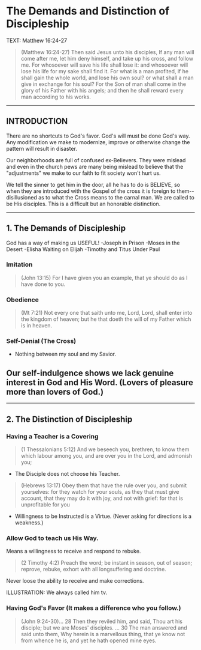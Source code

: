 # The Demands and Distinction of Discipleship

TEXT: Matthew 16:24-27

>(Matthew 16:24-27) Then said Jesus unto his disciples, If any man will come after me, let him deny himself, and take up his cross, and follow me. For whosoever will save his life shall lose it: and whosoever will lose his life for my sake shall find it. For what is a man profited, if he shall gain the whole world, and lose his own soul? or what shall a man give in exchange for his soul? For the Son of man shall come in the glory of his Father with his angels; and then he shall reward every man according to his works.

----------

## INTRODUCTION

There are no shortcuts to God's favor. God's will must be done God's way. Any modification we make to modernize, improve or otherwise change the pattern will result in disaster.

Our neighborhoods are full of confused ex-Believers. They were mislead and even in the church pews are many being mislead to believe that the "adjustments" we make to our faith to fit society won't hurt us.

We tell the sinner to get him in the door, all he has to do is BELIEVE, so when they are introduced with the Gospel of the cross it is foreign to them--disillusioned as to what the Cross means to the carnal man. We are called to be His disciples. This is a difficult but an honorable distinction.

----------

## 1. The Demands of Discipleship

God has a way of making us USEFUL!
-Joseph in Prison
-Moses in the Desert
-Elisha Waiting on Elijah
-Timothy and Titus Under Paul

### Imitation 

>(John 13:15) For I have given you an example, that ye should do as I have done to you.

### Obedience

>(Mt 7:21) Not every one that saith unto me, Lord, Lord, shall enter into the kingdom of heaven; but he that doeth the will of my Father which is in heaven.

### Self-Denial (The Cross)

- Nothing between my soul and my Savior.

Our self-indulgence shows we lack genuine interest in God and His Word. (Lovers of pleasure more than lovers of God.)
----------
----------
## 2. The Distinction of Discipleship

### Having a Teacher is a Covering

> (1 Thessalonians 5:12) And we beseech you, brethren, to know them which labour among you, and are over you in the Lord, and admonish you;

- The Disciple does not choose his Teacher.

> (Hebrews 13:17) Obey them that have the rule over you, and submit yourselves: for they watch for your souls, as they that must give account, that they may do it with joy, and not with grief: for that is unprofitable for you

- Willingness to be Instructed is a Virtue. (Never asking for directions is a weakness.)

### Allow God to teach us His Way.

Means a willingness to receive and respond to rebuke.

> (2 Timothy 4:2) Preach the word; be instant in season, out of season; reprove, rebuke, exhort with all longsuffering and doctrine.

Never loose the ability to receive and make corrections.

ILLUSTRATION: We always called him tv.

### Having God's Favor (It makes a difference who you follow.)

> (John 9:24-30)&hellip; 28 Then they reviled him, and said, Thou art his disciple; but we are Moses' disciples. &hellip; 30 The man answered and said unto them, Why herein is a marvellous thing, that ye know not from whence he is, and yet he hath opened mine eyes.
